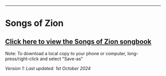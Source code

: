 ---
# Songs of Zion

## <a href="./SoZ.html">Click here to view the Songs of Zion songbook</a>
Note: To download a local copy to your phone or computer, long-press/right-click and select "Save-as"

*Version 1: Last updated: 1st October 2024*

